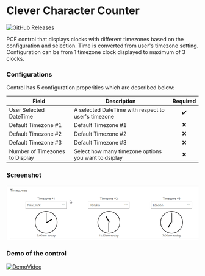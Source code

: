 # Clever Character Counter

[![GitHub Releases](https://img.shields.io/static/v1?label=Download&message=Timezone%20Converter&style=for-the-badge&logo=microsoft&color=brightgreen)](https://github.com/Power-Maverick/PCF-Controls/releases/tag/Timezone-v.1.0.6)

PCF control that displays clocks with different timezones based on the configuration and selection. Time is converted from user's timezone setting. Configuration can be from 1 timezone clock displayed to maximum of 3 clocks.

### Configurations

Control has 5 configuration properities which are described below:

| Field | Description | Required |
| - | - | :-: |
| User Selected DateTime | A selected DateTime with respect to user&#39;s timezone | :heavy_check_mark: |
| Default Timezone #1 | Default Timezone #1 | :x: |
| Default Timezone #2 | Default Timezone #2 | :x: |
| Default Timezone #3 | Default Timezone #3 | :x: |
| Number of Timezones to Display | Select how many timezone options you want to dsiplay | :x: |

### Screenshot

![Configuration](assets/demo.gif)

### Demo of the control

[![DemoVideo](https://img.youtube.com/vi/JTnEdIK9IjY/0.jpg)](https://www.youtube.com/watch?v=JTnEdIK9IjY)
